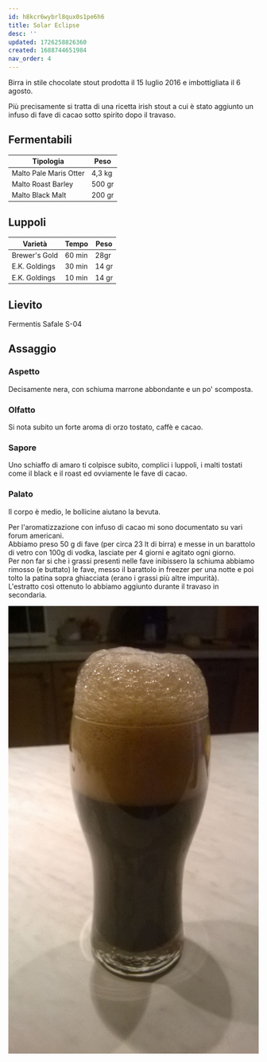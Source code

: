 ```yaml
---
id: h8kcr6wybrl8qux0s1pe6h6
title: Solar Eclipse
desc: ''
updated: 1726258826360
created: 1688744651984
nav_order: 4
---
```

Birra in stile chocolate stout prodotta il 15 luglio 2016 e imbottigliata il 6 agosto.

Più precisamente si tratta di una ricetta irish stout a cui è stato aggiunto un infuso di fave di cacao sotto spirito dopo il travaso.

## Fermentabili

| Tipologia              | Peso   |
|------------------------|--------|
| Malto Pale Maris Otter | 4,3 kg |
| Malto Roast Barley     | 500 gr |
| Malto Black Malt       | 200 gr |

## Luppoli

| Varietà       | Tempo  | Peso  |
|---------------|--------|-------|
| Brewer's Gold | 60 min | 28gr  |
| E.K. Goldings | 30 min | 14 gr |
| E.K. Goldings | 10 min | 14 gr |

## Lievito

Fermentis Safale S-04

## Assaggio

### Aspetto

Decisamente nera, con schiuma marrone abbondante e un po' scomposta.

### Olfatto

Si nota subito un forte aroma di orzo tostato, caffè e cacao.

### Sapore

Uno schiaffo di amaro ti colpisce subito, complici i luppoli, i malti tostati come il black e il roast ed ovviamente le fave di cacao.

### Palato

Il corpo è medio, le bollicine aiutano la bevuta.

Per l'aromatizzazione con infuso di cacao mi sono documentato su vari forum americani.  
Abbiamo preso 50 g di fave (per circa 23 lt di birra) e messe in un barattolo di vetro con 100g di vodka, lasciate per 4 giorni e agitato ogni giorno.  
Per non far si che i grassi presenti nelle fave inibissero la schiuma abbiamo rimosso (e buttato) le fave, messo il barattolo in freezer per una notte e poi tolto la patina sopra ghiacciata (erano i grassi più altre impurità).  
L'estratto così ottenuto lo abbiamo aggiunto durante il travaso in secondaria.

![image](./assets/images/solareclipse.jpg)
